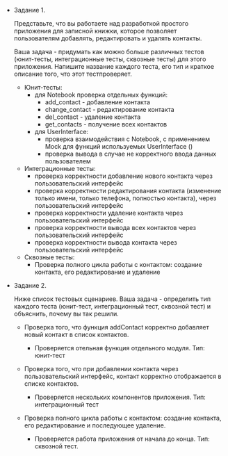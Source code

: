 * Задание 1. 

    Представьте, что вы работаете над разработкой
    простого приложения для записной книжки, 
    которое    позволяет пользователям 
    добавлять, редактировать и удалять контакты.

    Ваша задача - придумать как можно больше различных тестов 
    (юнит-тесты, интеграционные тесты, сквозные тесты) для этого приложения. 
    Напишите название каждого теста, 
    его тип и краткое  описание того, что этот тестпроверяет.

    - Юнит-тесты:
        * для Notebook проверка отдельных функций:
            - add_contact -  добавление контакта
            - change_contact - редактирование контакта
            - del_contact - удаление контакта
            - get_contacts - получение всех контактов
        * для UserInterface: 
            - проверка взаимодействия с Notebook, с применением Mock 
            для функций используемых UserInterface ()
            - проверка вывода в случае не корректного ввода данных пользователем
    - Интеграционные тесты:
        * проверка корректности добавление нового контакта через пользовательский интерфейс
        * проверка корректности редактирования контакта (изменение только имени, только телефона, полностью контакта), через пользовательский интерфейс
        * проверка корректности удаление контакта через пользовательский интерфейс
        * проверка корректности вывода всех контактов через пользовательский интерфейс
        * проверка корректности вывода контакта через пользовательский интерфейс
    - Сквозные тесты:
        * Проверка полного цикла работы с контактом: создание контакта, его редактирование и удаление


* Задание 2. 

    Ниже список тестовых сценариев. 
    Ваша задача - определить тип каждого теста 
    (юнит-тест, интеграционный тест, сквозной тест) 
    и объяснить, почему вы так решили.

    - Проверка того, что функция addContact 
    корректно добавляет новый контакт в список контактов.

        * Проверяется отельная функция отдельного модуля. Тип: юнит-тест     

    - Проверка того, что при добавлении контакта через  пользовательский интерфейс,
     контакт корректно отображается в списке контактов.

        * Проверяется нескольких компонентов приложения. Тип: интеграционный тест


    - Проверка полного цикла работы с контактом: 
    создание контакта, его редактирование и последующее удаление.

        * Проверяется работа приложения от начала до конца.
        Тип: сквозной тест.